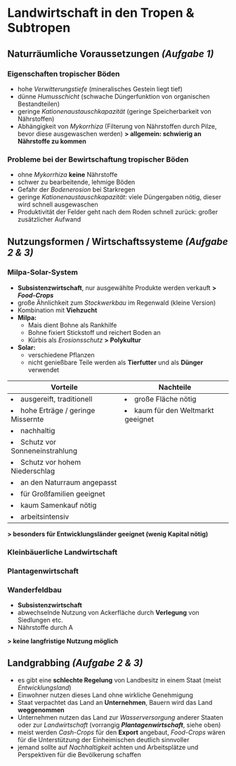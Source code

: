 # Landwirtschaft in den Tropen & Subtropen

## Naturräumliche Voraussetzungen *(Aufgabe 1)*

### Eigenschaften tropischer Böden
- hohe *Verwitterungstiefe* (mineralisches Gestein liegt tief)
- dünne *Humusschicht* (schwache Düngerfunktion von organischen Bestandteilen)
- geringe *Kationenaustauschkapazität* (geringe Speicherbarkeit von Nährstoffen)
- Abhängigkeit von *Mykorrhiza* (Filterung von Nährstoffen durch Pilze, bevor diese ausgewaschen werden)
	**> allgemein: schwierig an Nährstoffe zu kommen**

### Probleme bei der Bewirtschaftung tropischer Böden
- ohne *Mykorrhiza* **keine** Nährstoffe
- schwer zu bearbeitende, lehmige Böden
- Gefahr der *Bodenerosion* bei Starkregen
- geringe *Kationenaustauschkapazität*: viele Düngergaben nötig, dieser wird schnell ausgewaschen
- Produktivität der Felder geht nach dem Roden schnell zurück: großer zusätzlicher Aufwand

## Nutzungsformen / Wirtschaftssysteme *(Aufgabe 2 & 3)*

### Milpa-Solar-System
- **Subsistenzwirtschaft**, nur ausgewählte Produkte werden verkauft **> *Food-Crops***
- große Ähnlichkeit zum *Stockwerkbau* im Regenwald (kleine Version)
- Kombination mit **Viehzucht**
- **Milpa:**
	- Mais dient Bohne als Rankhilfe
	- Bohne fixiert Stickstoff und reichert Boden an
	- Kürbis als *Erosionsschutz* **> Polykultur**
- **Solar:**
	- verschiedene Pflanzen
	- nicht genießbare Teile werden als **Tierfutter** und als **Dünger** verwendet

Vorteile | Nachteile
--- | ---
<li>ausgereift, traditionell</li> | <li>große Fläche nötig</li>
<li>hohe Erträge / geringe Missernte</li> | <li>kaum für den Weltmarkt geeignet</li>
<li>nachhaltig</li> |
<li>Schutz vor Sonneneinstrahlung</li> |
<li>Schutz vor hohem Niederschlag</li> |
<li>an den Naturraum angepasst</li> |
<li>für Großfamilien geeignet</li> |
<li>kaum Samenkauf nötig</li> |
<li>arbeitsintensiv</li> |

**> besonders für Entwicklungsländer geeignet (wenig Kapital nötig)**

### Kleinbäuerliche Landwirtschaft

### Plantagenwirtschaft

### Wanderfeldbau
- **Subsistenzwirtschaft**
- abwechselnde Nutzung von Ackerfläche durch **Verlegung** von Siedlungen etc.
- Nährstoffe durch A

**> keine langfristige Nutzung möglich**

## Landgrabbing *(Aufgabe 2 & 3)*

- es gibt eine **schlechte Regelung** von Landbesitz in einem Staat (meist *Entwicklungsland*)
- Einwohner nutzen dieses Land ohne wirkliche Genehmigung
- Staat verpachtet das Land an **Unternehmen**, Bauern wird das Land **weggenommen**
- Unternehmen nutzen das Land zur *Wasserversorgung* anderer Staaten oder zur *Landwirtschaft* (vorrangig ***Plantagenwirtschaft***, siehe oben)
- meist werden *Cash-Crops* für den **Export** angebaut, *Food-Crops* wären für die Unterstützung der Einheimischen deutlich sinnvoller
- jemand sollte auf *Nachhaltigkeit* achten und Arbeitsplätze und Perspektiven für die Bevölkerung schaffen

<!--stackedit_data:
eyJoaXN0b3J5IjpbNjA5MDgwNjQwLC05NTM3OTU1NTAsMzEyNj
YwNTY1LC0yMDU5NDk3NTE5LDEzODMyMjA4NjddfQ==
-->